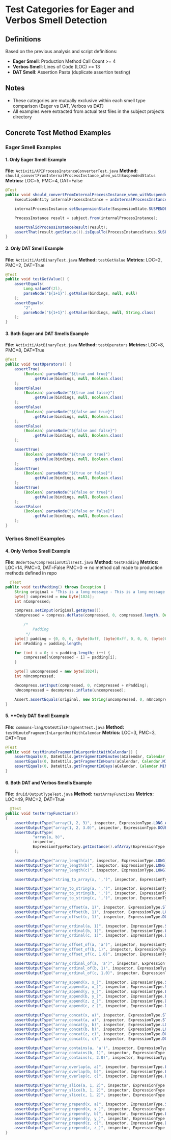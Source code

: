 # Test Categories for Eager and Verbos Smell Detection

## Definitions

Based on the previous analysis and script definitions:

- **Eager Smell**: Production Method Call Count >= 4
- **Verbos Smell**: Lines of Code (LOC) >= 13  
- **DAT Smell**: Assertion Pasta (duplicate assertion testing)


## Notes

- These categories are mutually exclusive within each smell type comparison (Eager vs DAT, Verbos vs DAT)
- All examples were extracted from actual test files in the subject projects directory



## Concrete Test Method Examples

### Eager Smell Examples

#### 1. **Only Eager Smell Example**
**File:** `Activiti/APIProcessInstanceConverterTest.java`
**Method:** `should_convertFromInternalProcessInstance_when_withSuspendedStatus`
**Metrics:** LOC=5, PMC=4, DAT=False

```java
@Test
public void should_convertFromInternalProcessInstance_when_withSuspendedStatus() {
    ExecutionEntity internalProcessInstance = anInternalProcessInstance(APP_VERSION);

    internalProcessInstance.setSuspensionState(SuspensionState.SUSPENDED.getStateCode());

    ProcessInstance result = subject.from(internalProcessInstance);

    assertValidProcessInstanceResult(result);
    assertThat(result.getStatus()).isEqualTo(ProcessInstanceStatus.SUSPENDED);
}
```

#### 2. **Only DAT Smell Example**
**File:** `Activiti/AstBinaryTest.java`
**Method:** `testGetValue`
**Metrics:** LOC=2, PMC=2, DAT=True

```java
@Test
public void testGetValue() {
    assertEquals(
        Long.valueOf(2l),
        parseNode("${1+1}").getValue(bindings, null, null)
    );
    assertEquals(
        "2",
        parseNode("${1+1}").getValue(bindings, null, String.class)
    );
}
```

#### 3. **Both Eager and DAT Smells Example**
**File:** `Activiti/AstBinaryTest.java`
**Method:** `testOperators`
**Metrics:** LOC=8, PMC=8, DAT=True

```java
@Test
public void testOperators() {
    assertTrue(
        (Boolean) parseNode("${true and true}")
            .getValue(bindings, null, Boolean.class)
    );
    assertFalse(
        (Boolean) parseNode("${true and false}")
            .getValue(bindings, null, Boolean.class)
    );
    assertFalse(
        (Boolean) parseNode("${false and true}")
            .getValue(bindings, null, Boolean.class)
    );
    assertFalse(
        (Boolean) parseNode("${false and false}")
            .getValue(bindings, null, Boolean.class)
    );

    assertTrue(
        (Boolean) parseNode("${true or true}")
            .getValue(bindings, null, Boolean.class)
    );
    assertTrue(
        (Boolean) parseNode("${true or false}")
            .getValue(bindings, null, Boolean.class)
    );
    assertTrue(
        (Boolean) parseNode("${false or true}")
            .getValue(bindings, null, Boolean.class)
    );
    assertFalse(
        (Boolean) parseNode("${false or false}")
            .getValue(bindings, null, Boolean.class)
    );
}
```

### Verbos Smell Examples

#### 4. **Only Verbos Smell Example**

**File:** `Undertow/CompressionUtilsTest.java`
**Method:** `testPadding`
**Metrics:** LOC=14, PMC=0, DAT=False
PMC=0 => no method call made to production methods defined in repo

```java
  @Test
public void testPadding() throws Exception {
    String original = "This is a long message - This is a long message - This is a long message";
    byte[] compressed = new byte[1024];
    int nCompressed;

    compress.setInput(original.getBytes());
    nCompressed = compress.deflate(compressed, 0, compressed.length, Deflater.SYNC_FLUSH);

        /*
            Padding
         */
    byte[] padding = {0, 0, 0, (byte)0xff, (byte)0xff, 0, 0, 0, (byte)0xff, (byte)0xff, 0, 0, 0, (byte)0xff, (byte)0xff};
    int nPadding = padding.length;

    for (int i = 0; i < padding.length; i++) {
        compressed[nCompressed + i] = padding[i];
    }

    byte[] uncompressed = new byte[1024];
    int nUncompressed;

    decompress.setInput(compressed, 0, nCompressed + nPadding);
    nUncompressed = decompress.inflate(uncompressed);

    Assert.assertEquals(original, new String(uncompressed, 0, nUncompressed, "UTF-8"));
}
```

#### 5. **Only DAT Smell Example 
**File:** `commons-lang/DateUtilsFragmentTest.java`
**Method:** `testMinuteFragmentInLargerUnitWithCalendar`
**Metrics:** LOC=3, PMC=3, DAT=True

```java
@Test
public void testMinuteFragmentInLargerUnitWithCalendar() {
    assertEquals(0, DateUtils.getFragmentInMinutes(aCalendar, Calendar.MINUTE));
    assertEquals(0, DateUtils.getFragmentInHours(aCalendar, Calendar.MINUTE));
    assertEquals(0, DateUtils.getFragmentInDays(aCalendar, Calendar.MINUTE));
}
```

#### 6. **Both DAT and Verbos Smells Example**
**File:** `druid/OutputTypeTest.java`
**Method:** `testArrayFunctions`
**Metrics:** LOC=49, PMC=2, DAT=True

```java
  @Test
public void testArrayFunctions()
{
    assertOutputType("array(1, 2, 3)", inspector, ExpressionType.LONG_ARRAY);
    assertOutputType("array(1, 2, 3.0)", inspector, ExpressionType.DOUBLE_ARRAY);
    assertOutputType(
            "array(a, b)",
            inspector,
            ExpressionTypeFactory.getInstance().ofArray(ExpressionType.STRING_ARRAY)
    );

    assertOutputType("array_length(a)", inspector, ExpressionType.LONG);
    assertOutputType("array_length(b)", inspector, ExpressionType.LONG);
    assertOutputType("array_length(c)", inspector, ExpressionType.LONG);

    assertOutputType("string_to_array(x, ',')", inspector, ExpressionType.STRING_ARRAY);

    assertOutputType("array_to_string(a, ',')", inspector, ExpressionType.STRING);
    assertOutputType("array_to_string(b, ',')", inspector, ExpressionType.STRING);
    assertOutputType("array_to_string(c, ',')", inspector, ExpressionType.STRING);

    assertOutputType("array_offset(a, 1)", inspector, ExpressionType.STRING);
    assertOutputType("array_offset(b, 1)", inspector, ExpressionType.LONG);
    assertOutputType("array_offset(c, 1)", inspector, ExpressionType.DOUBLE);

    assertOutputType("array_ordinal(a, 1)", inspector, ExpressionType.STRING);
    assertOutputType("array_ordinal(b, 1)", inspector, ExpressionType.LONG);
    assertOutputType("array_ordinal(c, 1)", inspector, ExpressionType.DOUBLE);

    assertOutputType("array_offset_of(a, 'a')", inspector, ExpressionType.LONG);
    assertOutputType("array_offset_of(b, 1)", inspector, ExpressionType.LONG);
    assertOutputType("array_offset_of(c, 1.0)", inspector, ExpressionType.LONG);

    assertOutputType("array_ordinal_of(a, 'a')", inspector, ExpressionType.LONG);
    assertOutputType("array_ordinal_of(b, 1)", inspector, ExpressionType.LONG);
    assertOutputType("array_ordinal_of(c, 1.0)", inspector, ExpressionType.LONG);

    assertOutputType("array_append(x, x_)", inspector, ExpressionType.STRING_ARRAY);
    assertOutputType("array_append(a, x_)", inspector, ExpressionType.STRING_ARRAY);
    assertOutputType("array_append(y, y_)", inspector, ExpressionType.LONG_ARRAY);
    assertOutputType("array_append(b, y_)", inspector, ExpressionType.LONG_ARRAY);
    assertOutputType("array_append(z, z_)", inspector, ExpressionType.DOUBLE_ARRAY);
    assertOutputType("array_append(c, z_)", inspector, ExpressionType.DOUBLE_ARRAY);

    assertOutputType("array_concat(x, a)", inspector, ExpressionType.STRING_ARRAY);
    assertOutputType("array_concat(a, a)", inspector, ExpressionType.STRING_ARRAY);
    assertOutputType("array_concat(y, b)", inspector, ExpressionType.LONG_ARRAY);
    assertOutputType("array_concat(b, b)", inspector, ExpressionType.LONG_ARRAY);
    assertOutputType("array_concat(z, c)", inspector, ExpressionType.DOUBLE_ARRAY);
    assertOutputType("array_concat(c, c)", inspector, ExpressionType.DOUBLE_ARRAY);

    assertOutputType("array_contains(a, 'a')", inspector, ExpressionType.LONG);
    assertOutputType("array_contains(b, 1)", inspector, ExpressionType.LONG);
    assertOutputType("array_contains(c, 2.0)", inspector, ExpressionType.LONG);

    assertOutputType("array_overlap(a, a)", inspector, ExpressionType.LONG);
    assertOutputType("array_overlap(b, b)", inspector, ExpressionType.LONG);
    assertOutputType("array_overlap(c, c)", inspector, ExpressionType.LONG);

    assertOutputType("array_slice(a, 1, 2)", inspector, ExpressionType.STRING_ARRAY);
    assertOutputType("array_slice(b, 1, 2)", inspector, ExpressionType.LONG_ARRAY);
    assertOutputType("array_slice(c, 1, 2)", inspector, ExpressionType.DOUBLE_ARRAY);

    assertOutputType("array_prepend(x, a)", inspector, ExpressionType.STRING_ARRAY);
    assertOutputType("array_prepend(x, x_)", inspector, ExpressionType.STRING_ARRAY);
    assertOutputType("array_prepend(y, b)", inspector, ExpressionType.LONG_ARRAY);
    assertOutputType("array_prepend(y, y_)", inspector, ExpressionType.LONG_ARRAY);
    assertOutputType("array_prepend(z, c)", inspector, ExpressionType.DOUBLE_ARRAY);
    assertOutputType("array_prepend(z, z_)", inspector, ExpressionType.DOUBLE_ARRAY);
}
```